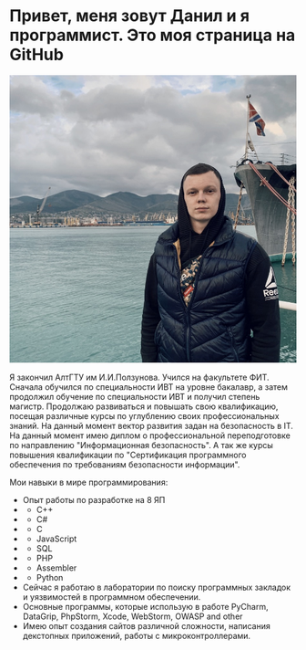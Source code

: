 # Привет, меня зовут Данил и я программист. Это моя страница на GitHub

![](img/image.jpeg)

Я закончил АлтГТУ им И.И.Ползунова. Учился на факультете ФИТ. Сначала обучился по специальности ИВТ на уровне бакалавр, 
а затем продолжил обучение по специальности ИВТ и получил степень магистр. Продолжаю развиваться и повышать свою 
квалификацию, посещая различные курсы по углублению своих профессиональных знаний. На данный момент вектор развития 
задан на безопасность в IT. На данный момент имею диплом о профессиональной переподготовке по направлению 
"Информационная безопасность". А так же курсы повышения квалификации по "Сертификация программного обеспечения по
требованиям безопасности информации". 

Мои навыки в мире программирования:
* Опыт работы по разработке на 8 ЯП
* * C++
* * C#
* * C
* * JavaScript
* * SQL
* * PHP
* * Assembler
* * Python
* Сейчас я работаю в лаборатории по поиску программных закладок и уязвимостей в программном обеспечении.
* Основные программы, которые использую в работе PyCharm, DataGrip, PhpStorm, Xcode, WebStorm, OWASP and other
* Имею опыт создания сайтов различной сложности, написания декстопных приложений, работы с микроконтроллерами.

